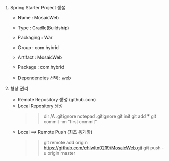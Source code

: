 1. Spring Starter Project 생성
	
	- Name : MosaicWeb
	- Type : Gradle(Buildship)
	- Packaging : War
	- Group : com.hybrid
	- Artifact : MosaicWeb
	- Package : com.hybrid
	
	- Dependencies 선택 : web
	
2. 형상 관리

	- Remote Repository 생성 (github.com)
	- Local Repository 생성
		>> dir /A .gitignore
		>> notepad .gitignore
		>> git init
		>> git add *
		>> git commit -m "first commit"
	- Local ==> Remote Push (최초 동기화)
		>> git remote add origin https://github.com/chlwltn0219/MosaicWeb.git
		>> git push -u origin master